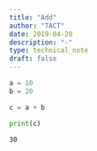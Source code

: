 ```yaml
---
title: "Add"
author: "TACT"
date: 2019-04-20
description: "-"
type: technical_note
draft: false
---
```


```python
a = 10
b = 20
```


```python
c = a + b
```


```python
print(c)
```

    30



```python

```
